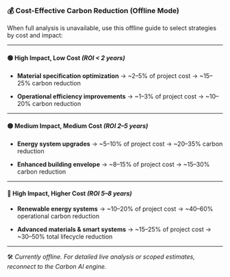### 💰 Cost-Effective Carbon Reduction (Offline Mode)

When full analysis is unavailable, use this offline guide to select strategies by cost and impact:

---

#### 🟢 High Impact, Low Cost *(ROI < 2 years)*

- **Material specification optimization**
  → ~2–5% of project cost
  → ~15–25% carbon reduction

- **Operational efficiency improvements**
  → ~1–3% of project cost
  → ~10–20% carbon reduction

---

#### 🟡 Medium Impact, Medium Cost *(ROI 2–5 years)*

- **Energy system upgrades**
  → ~5–10% of project cost
  → ~20–35% carbon reduction

- **Enhanced building envelope**
  → ~8–15% of project cost
  → ~15–30% carbon reduction

---

#### 🔴 High Impact, Higher Cost *(ROI 5–8 years)*

- **Renewable energy systems**
  → ~10–20% of project cost
  → ~40–60% operational carbon reduction

- **Advanced materials & smart systems**
  → ~15–25% of project cost
  → ~30–50% total lifecycle reduction

---

🛠 *Currently offline. For detailed live analysis or scoped estimates, reconnect to the Carbon AI engine.*
